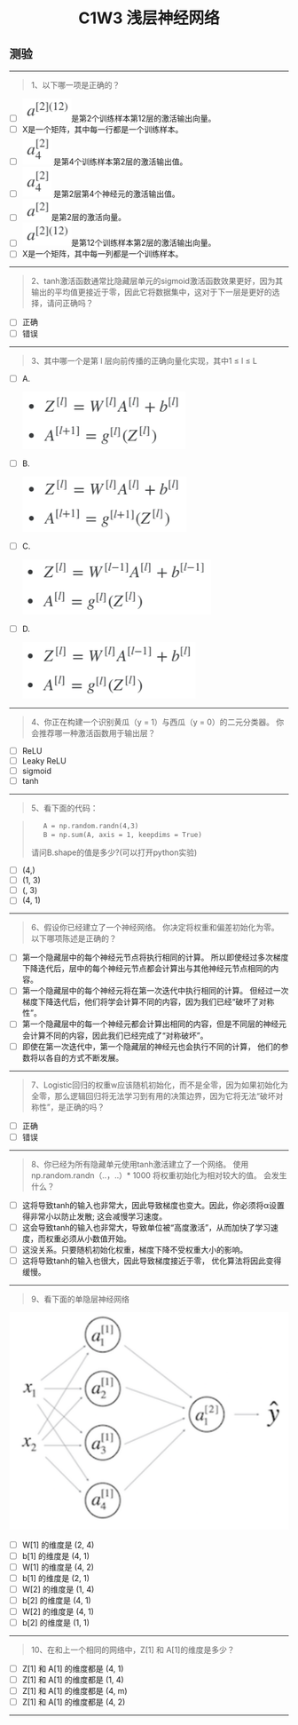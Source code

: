 <h1 align="center">C1W3 浅层神经网络</h1>

## 测验
___
> 1、以下哪一项是正确的？
- [ ] ![a212](./testAssests/C1W3/a212.jpg)是第2个训练样本第12层的激活输出向量。
- [ ] X是一个矩阵，其中每一行都是一个训练样本。
- [ ] ![a24](./testAssests/C1W3/a24.jpg) 是第4个训练样本第2层的激活输出值。
- [ ] ![a24](./testAssests/C1W3/a24.jpg) 是第2层第4个神经元的激活输出值。
- [ ] ![a2](./testAssests/C1W3/a2.jpg)是第2层的激活向量。
- [ ] ![a212](./testAssests/C1W3/a212.jpg)是第12个训练样本第2层的激活输出向量。
- [ ] X是一个矩阵，其中每一列都是一个训练样本。
___
> 2、tanh激活函数通常比隐藏层单元的sigmoid激活函数效果更好，因为其输出的平均值更接近于零，因此它将数据集中，这对于下一层是更好的选择，请问正确吗？
- [ ] 正确
- [ ] 错误
___
> 3、其中哪一个是第 l 层向前传播的正确向量化实现，其中1 ≤ l ≤ L
- [ ] A.

  ![formula1](./testAssests/C1W3/formula1.jpg)
- [ ] B.

  ![formula2](./testAssests/C1W3/formula2.jpg)
- [ ] C.

  ![formula3](./testAssests/C1W3/formula3.jpg)
- [ ] D.

  ![formula4](./testAssests/C1W3/formula4.jpg)
___
> 4、你正在构建一个识别黄瓜（y = 1）与西瓜（y = 0）的二元分类器。 你会推荐哪一种激活函数用于输出层？
- [ ] ReLU
- [ ] Leaky ReLU
- [ ] sigmoid
- [ ] tanh
___
> 5、看下面的代码：

>        A = np.random.randn(4,3)
>        B = np.sum(A, axis = 1, keepdims = True)
> 请问B.shape的值是多少?(可以打开python实验)
- [ ] (4,)
- [ ] (1, 3)
- [ ] (, 3)
- [ ] (4, 1)
___
> 6、假设你已经建立了一个神经网络。 你决定将权重和偏差初始化为零。 以下哪项陈述是正确的？
- [ ] 第一个隐藏层中的每个神经元节点将执行相同的计算。 所以即使经过多次梯度下降迭代后，层中的每个神经元节点都会计算出与其他神经元节点相同的内容。
- [ ] 第一个隐藏层中的每个神经元将在第一次迭代中执行相同的计算。 但经过一次梯度下降迭代后，他们将学会计算不同的内容，因为我们已经“破坏了对称性”。
- [ ] 第一个隐藏层中的每一个神经元都会计算出相同的内容，但是不同层的神经元会计算不同的内容，因此我们已经完成了“对称破坏”。
- [ ] 即使在第一次迭代中，第一个隐藏层的神经元也会执行不同的计算， 他们的参数将以各自的方式不断发展。
___
> 7、Logistic回归的权重w应该随机初始化，而不是全零，因为如果初始化为全零，那么逻辑回归将无法学习到有用的决策边界，因为它将无法“破坏对称性”，是正确的吗？
- [ ] 正确
- [ ] 错误
___

> 8、你已经为所有隐藏单元使用tanh激活建立了一个网络。 使用np.random.randn（..，..）* 1000 将权重初始化为相对较大的值。 会发生什么？
- [ ] 这将导致tanh的输入也非常大，因此导致梯度也变大。因此，你必须将α设置得非常小以防止发散; 这会减慢学习速度。
- [ ] 这会导致tanh的输入也非常大，导致单位被“高度激活”，从而加快了学习速度，而权重必须从小数值开始。
- [ ] 这没关系。只要随机初始化权重，梯度下降不受权重大小的影响。
- [ ] 这将导致tanh的输入也很大，因此导致梯度接近于零， 优化算法将因此变得缓慢。
___
> 9、看下面的单隐层神经网络 

![oneHiddenLaynerNN](./testAssests/C1W3/oneHiddenLaynerNN.jpg)
- [ ] W[1] 的维度是 (2, 4)
- [ ] b[1] 的维度是 (4, 1)
- [ ] W[1] 的维度是 (4, 2)
- [ ] b[1] 的维度是 (2, 1)
- [ ] W[2] 的维度是 (1, 4)
- [ ] b[2] 的维度是 (4, 1)
- [ ] W[2] 的维度是 (4, 1)
- [ ] b[2] 的维度是 (1, 1)
___
> 10、在和上一个相同的网络中，Z[1] 和 A[1]的维度是多少？
- [ ] Z[1] 和 A[1] 的维度都是 (4, 1)
- [ ] Z[1] 和 A[1] 的维度都是 (1, 4)
- [ ] Z[1] 和 A[1] 的维度都是 (4, m)
- [ ] Z[1] 和 A[1] 的维度都是 (4, 2)
___

